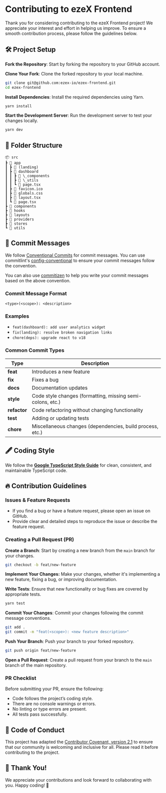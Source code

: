# Contributing to ezeX Frontend

Thank you for considering contributing to the ezeX Frontend project!
We appreciate your interest and effort in helping us improve.
To ensure a smooth contribution process, please follow the guidelines below.

## 🛠 Project Setup

**Fork the Repository**: Start by forking the repository to your GitHub account.

**Clone Your Fork**: Clone the forked repository to your local machine.

```bash
git clone git@github.com:ezex-io/ezex-frontend.git
cd ezex-frontend
```

**Install Dependencies**: Install the required dependencies using Yarn.

```bash
yarn install
```

**Start the Development Server**: Run the development server to test your changes locally.

```bash
yarn dev
```

## 🚀 Folder Structure

```
📦 src
┣ 📂 app
┃ ┣ 📂 (landing)
┃ ┣ 📂 dashboard
┃ ┃ ┣ 📂 \_components
┃ ┃ ┣ 📂 \_utils
┃ ┃ ┗ 📜 page.tsx
┃ ┣ 📜 favicon.ico
┃ ┣ 📜 globals.css
┃ ┣ 📜 layout.tsx
┃ ┗ 📜 page.tsx
┣ 📂 components
┣ 📂 hooks
┣ 📂 layouts
┣ 📂 providers
┣ 📂 stores
┗ 📂 utils
```

## 📝 Commit Messages

We follow [Conventional Commits](https://www.conventionalcommits.org/en/v1.0.0/) for commit messages.
You can use commitlint's
[config-conventional](https://github.com/conventional-changelog/commitlint/tree/master/%40commitlint/config-conventional)
to ensure your commit messages follow the convention.

You can also use [commitizen](https://www.npmjs.com/package/commitizen)
to help you write your commit messages based on the above convention.

### Commit Message Format

```
<type>(<scope>): <description>
```

### Examples

- `feat(dashboard): add user analytics widget`
- `fix(landing): resolve broken navigation links`
- `chore(deps): upgrade react to v18`

### Common Commit Types

| **Type**     | **Description**                                            |
| ------------ | ---------------------------------------------------------- |
| **feat**     | Introduces a new feature                                   |
| **fix**      | Fixes a bug                                                |
| **docs**     | Documentation updates                                      |
| **style**    | Code style changes (formatting, missing semi-colons, etc.) |
| **refactor** | Code refactoring without changing functionality            |
| **test**     | Adding or updating tests                                   |
| **chore**    | Miscellaneous changes (dependencies, build process, etc.)  |

## 🖋 Coding Style

We follow the **[Google TypeScript Style Guide](https://google.github.io/styleguide/tsguide.html)**
for clean, consistent, and maintainable TypeScript code.

## 🔥 Contribution Guidelines

### Issues & Feature Requests

- If you find a bug or have a feature request, please open an issue on GitHub.
- Provide clear and detailed steps to reproduce the issue or describe the feature request.

### Creating a Pull Request (PR)

**Create a Branch**: Start by creating a new branch from the `main` branch for your changes.

```bash
git checkout -b feat/new-feature
```

**Implement Your Changes:** Make your changes, whether it's implementing a new feature, fixing a bug, or improving documentation.

**Write Tests**: Ensure that new functionality or bug fixes are covered by appropriate tests.

```bash
yarn test
```

**Commit Your Changes**: Commit your changes following the commit message conventions.

```bash
git add .
git commit -m "feat(<scope>): <new feature description>"
```

**Push Your Branch**: Push your branch to your forked repository.

```bash
git push origin feat/new-feature
```

**Open a Pull Request**: Create a pull request from your branch to the `main` branch of the main repository.

### PR Checklist

Before submitting your PR, ensure the following:

- Code follows the project’s coding style.
- There are no console warnings or errors.
- No linting or type errors are present.
- All tests pass successfully.

## 🚦 Code of Conduct

This project has adapted the
[Contributor Covenant, version 2.1](https://www.contributor-covenant.org/version/2/1/code_of_conduct/)
to ensure that our community is welcoming and inclusive for all.
Please read it before contributing to the project.

## 🙌 Thank You!

We appreciate your contributions and look forward to collaborating with you.
Happy coding! 🚀
